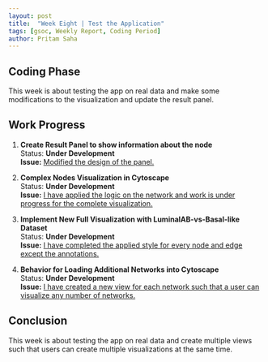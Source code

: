 ```yaml
---
layout: post
title:  "Week Eight | Test the Application"
tags: [gsoc, Weekly Report, Coding Period]
author: Pritam Saha
---
```

## Coding Phase
This week is about testing the app on real data and make some modifications to the visualization and update the result panel. 

## Work Progress
   
1. **Create Result Panel to show information about the node**  
    Status: **Under Development**  
    **Issue:** [Modified the design of the panel.](https://github.com/cannin/causalpath_cytoscape_app/issues/23)
    
2. **Complex Nodes Visualization in Cytoscape**  
    Status: **Under Development**  
    **Issue:** [I have applied the logic on the network and work is under progress for the complete visualization.](https://github.com/cannin/causalpath_cytoscape_app/issues/17)
    
3. **Implement New Full Visualization with LuminalAB-vs-Basal-like Dataset**  
    Status: **Under Development**  
    **Issue:** [I have completed the applied style for every node and edge except the annotations.](https://github.com/cannin/causalpath_cytoscape_app/issues/25)
    
4. **Behavior for Loading Additional Networks into Cytoscape**  
    Status: **Under Development**  
    **Issue:** [I have created a new view for each network such that a user can visualize any number of networks.](https://github.com/cannin/causalpath_cytoscape_app/issues/25)
    

    

## Conclusion  

This week is about testing the app on real data and create multiple views such that users can create multiple visualizations at the same time.  

